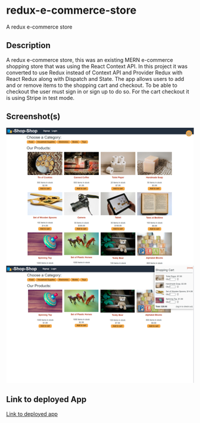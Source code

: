 # redux-e-commerce-store

A redux e-commerce store

## Description

A redux e-commerce store, this was an existing MERN e-commerce shopping store that was using the React Context API. In this project it was converted to use Redux instead of Context API and Provider Redux with React Redux along with Dispatch and State. The app allows users to add and or remove items to the shopping cart and checkout. To be able to checkout the user must sign in or sign up to do so. For the cart checkout it is using Stripe in test mode.

## Screenshot(s)

![Screenshot1](./docs/Assets/Screenshot1.png)
![Screenshot2](./docs/Assets/Screenshot2.png)

## Link to deployed App

[Link to deployed app](https://stormy-atoll-16065.herokuapp.com/)
